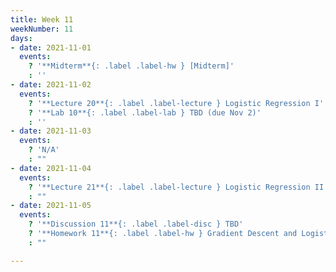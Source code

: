 ```yaml
---
title: Week 11
weekNumber: 11
days:
- date: 2021-11-01
  events:
    ? '**Midterm**{: .label .label-hw } [Midterm]'
    : ''
- date: 2021-11-02
  events:
    ? '**Lecture 20**{: .label .label-lecture } Logistic Regression I'
    ? '**Lab 10**{: .label .label-lab } TBD (due Nov 2)'
    : ''
- date: 2021-11-03
  events:
    ? 'N/A'
    : ""
- date: 2021-11-04
  events:
    ? '**Lecture 21**{: .label .label-lecture } Logistic Regression II and Classification'
    : ""
- date: 2021-11-05
  events:
    ? '**Discussion 11**{: .label .label-disc } TBD'
    ? '**Homework 11**{: .label .label-hw } Gradient Descent and Logistic Regression (due Nov 11)'
    : ""

---
```

